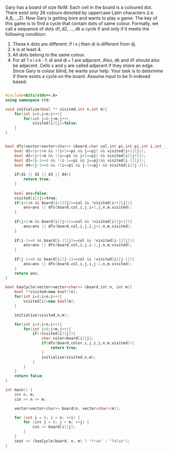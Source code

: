 Gary has a board of size NxM. Each cell in the board is a coloured dot. There exist only 26 colours denoted by uppercase Latin characters (i.e. A,B,...,Z). Now Gary is getting bore and wants to play a game. The key of this game is to find a cycle that contain dots of same colour. Formally, we call a sequence of dots d1, d2, ..., dk a cycle if and only if it meets the following condition:
1. These k dots are different: if i ≠ j then di is different from dj.
2. k is at least 4.
3. All dots belong to the same colour.
4. For all 1 ≤ i ≤ k - 1: di and di + 1 are adjacent. Also, dk and d1 should also be adjacent. Cells x and y are called adjacent if they share an edge.
Since Gary is colour blind, he wants your help. Your task is to determine if there exists a cycle on the board.
Assume input to be 0-indexed based.

```cpp

#include<bits/stdc++.h>
using namespace std;

void initialize(bool ** visited,int n,int m){
    for(int i=0;i<n;i++){
        for(int j=0;j<m;j++)
            visited[i][j]=false;
    }
}


bool dfs(vector<vector<char>> &board,char col,int pi,int pj,int i,int j,int n,int m,bool **visited){
    bool d1=(i+1<n && !(i+1==pi && j==pj) && visited[i+1][j]);
    bool d2=(j+1<m && !(i==pi && j+1==pj) && visited[i][j+1]);
    bool d3=(i-1>=0 && !(i-1==pi && j==pj)&& visited[i-1][j]);
    bool d4=(j-1>=0 && !(i==pi && j-1==pj) && visited[i][j-1]);
    
    if(d1 || d2 || d3 || d4){
        return true;
    }
    
    bool ans=false;
    visited[i][j]=true;
    if(i+1<n && board[i+1][j]==col && !visited[i+1][j]){
        ans=ans || dfs(board,col,i,j,i+1,j,n,m,visited);
    }
    
    if(j+1<m && board[i][j+1]==col && !visited[i][j+1]){
        ans=ans || dfs(board,col,i,j,i,j+1,n,m,visited);
    }
    
    if(i-1>=0 && board[i-1][j]==col && !visited[i-1][j]){
        ans=ans || dfs(board,col,i,j,i-1,j,n,m,visited);
    }
    
    if(j-1>=0 && board[i][j-1]==col && !visited[i][j-1]){
        ans=ans || dfs(board,col,i,j,i,j-1,n,m,visited);
    }
    return ans;
}

bool hasCycle(vector<vector<char>> &board,int n, int m){
    bool **visited=new bool*[n];
    for(int i=0;i<n;i++){
        visited[i]=new bool[m];
    }

    initialize(visited,n,m);

    for(int i=0;i<n;i++){
        for(int j=0;j<m;j++){
            if(!visited[i][j]){
                char color=board[i][j];
                if(dfs(board,color,i,j,i,j,n,m,visited)){
                    return true;
                }
                initialize(visited,n,m);
            }
        }
    }
    return false;
}

int main() {
    int n, m;
    cin >> n >> m;

    vector<vector<char>> board(n, vector<char>(m));

    for (int i = 0; i < n; ++i) {
        for (int j = 0; j < m; ++j) {
            cin >> board[i][j];
        }
    }
    cout << (hasCycle(board, n, m) ? "true" : "false");
}

```
